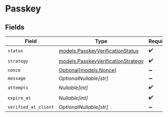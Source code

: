 # Passkey


## Fields

| Field                                                                          | Type                                                                           | Required                                                                       | Description                                                                    | Example                                                                        |
| ------------------------------------------------------------------------------ | ------------------------------------------------------------------------------ | ------------------------------------------------------------------------------ | ------------------------------------------------------------------------------ | ------------------------------------------------------------------------------ |
| `status`                                                                       | [models.PasskeyVerificationStatus](../models/passkeyverificationstatus.md)     | :heavy_check_mark:                                                             | N/A                                                                            | verified                                                                       |
| `strategy`                                                                     | [models.PasskeyVerificationStrategy](../models/passkeyverificationstrategy.md) | :heavy_check_mark:                                                             | N/A                                                                            | passkey                                                                        |
| `nonce`                                                                        | [Optional[models.Nonce]](../models/nonce.md)                                   | :heavy_minus_sign:                                                             | N/A                                                                            | nonce_value                                                                    |
| `message`                                                                      | *OptionalNullable[str]*                                                        | :heavy_minus_sign:                                                             | N/A                                                                            |                                                                                |
| `attempts`                                                                     | *Nullable[int]*                                                                | :heavy_check_mark:                                                             | N/A                                                                            | <nil>                                                                          |
| `expire_at`                                                                    | *Nullable[int]*                                                                | :heavy_check_mark:                                                             | N/A                                                                            | <nil>                                                                          |
| `verified_at_client`                                                           | *OptionalNullable[str]*                                                        | :heavy_minus_sign:                                                             | N/A                                                                            |                                                                                |